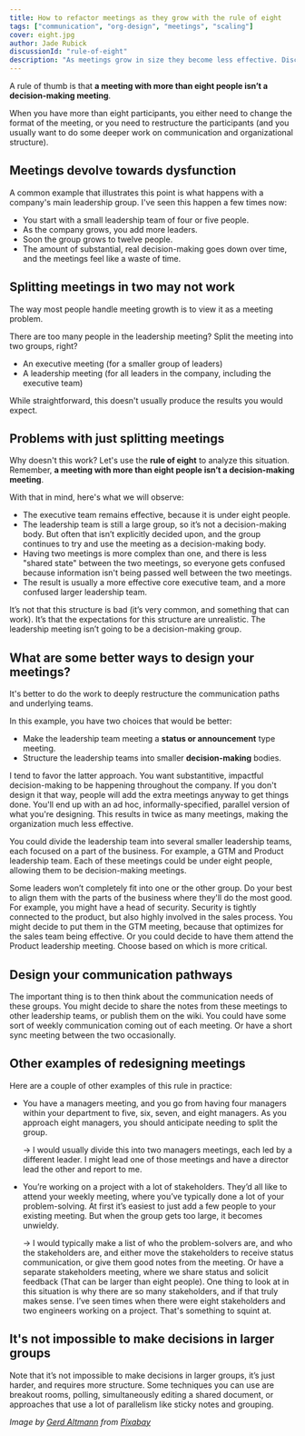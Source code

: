 ```yaml
---
title: How to refactor meetings as they grow with the rule of eight
tags: ["communication", "org-design", "meetings", "scaling"]
cover: eight.jpg
author: Jade Rubick
discussionId: "rule-of-eight"
description: "As meetings grow in size they become less effective. Discover how the rule of eight can help you refactor meetings as they grow."
---
```


A rule of thumb is that **a meeting with more than eight people isn’t a decision-making meeting**. 

When you have more than eight participants, you either need to change the format of the meeting, or you need to restructure the participants (and you usually want to do some deeper work on communication and organizational structure).

<re-img src="eight.jpg"></re-img>

## Meetings devolve towards dysfunction

A common example that illustrates this point is what happens with a company's main leadership group. I've seen this happen a few times now:

*   You start with a small leadership team of four or five people. 
*   As the company grows, you add more leaders. 
*   Soon the group grows to twelve people.
*   The amount of substantial, real decision-making goes down over time, and the meetings feel like a waste of time.

## Splitting meetings in two may not work

The way most people handle meeting growth is to view it as a meeting problem. 

There are too many people in the leadership meeting? Split the meeting into two groups, right?

*   An executive meeting (for a smaller group of leaders)
*   A leadership meeting (for all leaders in the company, including the executive team)

While straightforward, this doesn't usually produce the results you would expect.

## Problems with just splitting meetings

Why doesn't this work? Let's use the **rule of eight** to analyze this situation. Remember, **a meeting with more than eight people isn’t a decision-making meeting**.  

With that in mind, here's what we will observe:

*   The executive team remains effective, because it is under eight people. 
*   The leadership team is still a large group, so it’s not a decision-making body. But often that isn’t explicitly decided upon, and the group continues to try and use the meeting as a decision-making body.
*   Having two meetings is more complex than one, and there is less "shared state" between the two meetings, so everyone gets confused because information isn't being passed well between the two meetings. 
*   The result is usually a more effective core executive team, and a more confused larger leadership team.

It’s not that this structure is bad (it’s very common, and something that can work). It’s that the expectations for this structure are unrealistic. The leadership meeting isn’t going to be a decision-making group. 

## What are some better ways to design your meetings?

It's better to do the work to deeply restructure the communication paths and underlying teams.  

In this example, you have two choices that would be better:

* Make the leadership team meeting a **status or announcement** type meeting.
* Structure the leadership teams into smaller **decision-making** bodies.

I tend to favor the latter approach. You want substantitive, impactful decision-making to be happening throughout the company. If you don't design it that way, people will add the extra meetings anyway to get things done. You'll end up with an ad hoc, informally-specified, parallel version of what you're designing. This results in twice as many meetings, making the organization much less effective. 

You could divide the leadership team into several smaller leadership teams, each focused on a part of the business. For example, a GTM and Product leadership team. Each of these meetings could be under eight people, allowing them to be decision-making meetings. 

Some leaders won’t completely fit into one or the other group. Do your best to align them with the parts of the business where they'll do the most good. For example, you might have a head of security. Security is tightly connected to the product, but also highly involved in the sales process. You might decide to put them in the GTM meeting, because that optimizes for the sales team being effective. Or you could decide to have them attend the Product leadership meeting. Choose based on which is more critical.

## Design your communication pathways

The important thing is to then think about the communication needs of these groups. You might decide to share the notes from these meetings to other leadership teams, or publish them on the wiki. You could have some sort of weekly communication coming out of each meeting. Or have a short sync meeting between the two occasionally.

## Other examples of redesigning meetings

Here are a couple of other examples of this rule in practice: 

* You have a managers meeting, and you go from having four managers within your department to five, six, seven, and eight managers. As you approach eight managers, you should anticipate needing to split the group. 

    -> I would usually divide this into two managers meetings, each led by a different leader. I might lead one of those meetings and have a director lead the other and report to me.  

* You’re working on a project with a lot of stakeholders. They’d all like to attend your weekly meeting, where you’ve typically done a lot of your problem-solving. At first it’s easiest to just add a few people to your existing meeting. But when the group gets too large, it becomes unwieldy. 

    -> I would typically make a list of who the problem-solvers are, and who the stakeholders are, and either move the stakeholders to receive status communication, or give them good notes from the meeting. Or have a separate stakeholders meeting, where we share status and solicit feedback (That can be larger than eight people). One thing to look at in this situation is why there are so many stakeholders, and if that truly makes sense. I’ve seen times when there were eight stakeholders and two engineers working on a project. That's something to squint at. 

## It's not impossible to make decisions in larger groups

Note that it’s not impossible to make decisions in larger groups, it’s just harder, and requires more structure. Some techniques you can use are breakout rooms, polling, simultaneously editing a shared document, or approaches that use a lot of parallelism like sticky notes and grouping.

_Image by <a href="https://pixabay.com/users/geralt-9301/">Gerd Altmann</a> from <a href="https://pixabay.com/">Pixabay</a>_